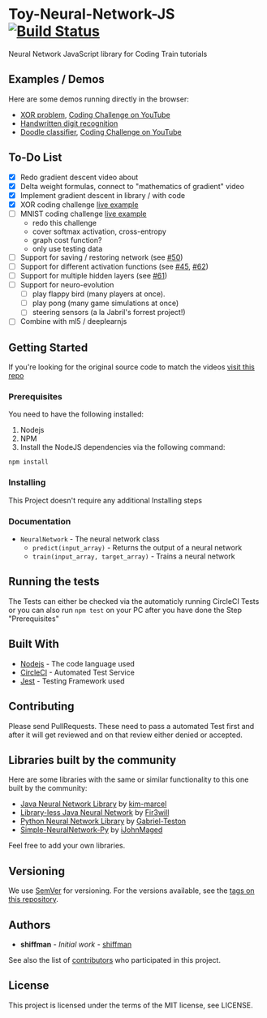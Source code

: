 # Toy-Neural-Network-JS [![Build Status](https://circleci.com/gh/CodingTrain/Toy-Neural-Network-JS.png?&style=shield&circle-token=:circle-token)](https://circleci.com/gh/CodingTrain/Toy-Neural-Network-JS)

Neural Network JavaScript library for Coding Train tutorials

## Examples / Demos
Here are some demos running directly in the browser:
* [XOR problem](https://codingtrain.github.io/Toy-Neural-Network-JS/examples/xor/), [Coding Challenge on YouTube](https://www.youtube.com/watch?v=188B6k_F9jU)
* [Handwritten digit recognition](https://codingtrain.github.io/Toy-Neural-Network-JS/examples/mnist/)
* [Doodle classifier](https://codingtrain.github.io/Toy-Neural-Network-JS/examples/doodle_classification/), [Coding Challenge on YouTube](https://www.youtube.com/watch?v=pqY_Tn2SIVA&list=PLRqwX-V7Uu6Zs14zKVuTuit6jApJgoYZQ)

## To-Do List

* [x] Redo gradient descent video about
* [x] Delta weight formulas, connect to "mathematics of gradient" video
* [x] Implement gradient descent in library / with code
* [x] XOR coding challenge [live example](https://codingtrain.github.io/Toy-Neural-Network-JS/examples/xor/)
* [ ] MNIST coding challenge [live example](https://codingtrain.github.io/Toy-Neural-Network-JS/examples/mnist/)
    * redo this challenge
    * cover softmax activation, cross-entropy
    * graph cost function?
    * only use testing data
* [ ] Support for saving / restoring network (see [#50](https://github.com/CodingTrain/Toy-Neural-Network-JS/pull/50))
* [ ] Support for different activation functions (see [#45](https://github.com/CodingTrain/Toy-Neural-Network-JS/pull/45), [#62](https://github.com/CodingTrain/Toy-Neural-Network-JS/pull/62))
* [ ] Support for multiple hidden layers (see [#61](https://github.com/CodingTrain/Toy-Neural-Network-JS/pull/61))
* [ ] Support for neuro-evolution
    * [ ] play flappy bird (many players at once).
    * [ ] play pong (many game simulations at once)
    * [ ] steering sensors (a la Jabril's forrest project!)
* [ ] Combine with ml5 / deeplearnjs

## Getting Started

If you're looking for the original source code to match the videos [visit this repo](https://github.com/CodingTrain/Rainbow-Code/tree/master/Courses/natureofcode/10.18-toy_neural_network)

### Prerequisites

You need to have the following installed:

1. Nodejs
2. NPM
3. Install the NodeJS dependencies via the following command:

```
npm install
```

### Installing

This Project doesn't require any additional Installing steps

### Documentation

* `NeuralNetwork` - The neural network class
  * `predict(input_array)` - Returns the output of a neural network
  * `train(input_array, target_array)` - Trains a neural network

## Running the tests

The Tests can either be checked via the automaticly running CircleCI Tests or you can also run `npm test` on your PC after you have done the Step "Prerequisites"

## Built With

* [Nodejs](https://nodejs.org/) - The code language used
* [CircleCI](https://circleci.com/) - Automated Test Service
* [Jest](https://facebook.github.io/jest/) - Testing Framework used

## Contributing

Please send PullRequests. These need to pass a automated Test first and after it will get reviewed and on that review either denied or accepted.

## Libraries built by the community

Here are some libraries with the same or similar functionality to this one built by the community:

- [Java Neural Network Library](https://github.com/kim-marcel/basic_neural_network) by [kim-marcel](https://github.com/kim-marcel)
- [Library-less Java Neural Network](https://github.com/Fir3will/Java-Neural-Network) by [Fir3will](https://github.com/Fir3will)
- [Python Neural Network Library](https://github.com/Gabriel-Teston/Machine-Learning) by [Gabriel-Teston](https://github.com/Gabriel-Teston)
- [Simple-NeuralNetwork-Py](https://github.com/iJohnMaged/Simple-NeuralNetwork-Py) by [iJohnMaged](https://github.com/iJohnMaged)

Feel free to add your own libraries.

## Versioning

We use [SemVer](http://semver.org/) for versioning. For the versions available, see the [tags on this repository](https://github.com/CodingTrain/Toy-Neural-Network-JS/tags).

## Authors

* **shiffman** - *Initial work* - [shiffman](https://github.com/shiffman)

See also the list of [contributors](https://github.com/CodingTrain/Toy-Neural-Network-JS/contributors) who participated in this project.

## License

This project is licensed under the terms of the MIT license, see LICENSE.

